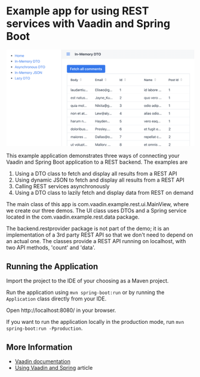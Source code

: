 # Example app for using REST services with Vaadin and Spring Boot

[![Vaadin 14 REST Example](rest-example.png)](https://github.com/vaadin/vaadin-leaflet-example)

This example application demonstrates three ways of connecting your Vaadin and Spring Boot application to a REST backend. The examples are

1) Using a DTO class to fetch and display all results from a REST API
2) Using dynamic JSON to fetch and display all results from a REST API
3) Calling REST services asynchronously
4) Using a DTO class to lazily fetch and display data from REST on demand

The main class of this app is com.vaadin.example.rest.ui.MainView, where we create our three demos. The UI class uses DTOs and a Spring service located in the com.vaadin.example.rest.data package.

The backend.restprovider package is not part of the demo; it is an implementation of a 3rd party REST API so that we don't need to depend on an actual one. The classes provide a REST API running on localhost, with two API methods, 'count' and 'data'.


## Running the Application

Import the project to the IDE of your choosing as a Maven project.

Run the application using `mvn spring-boot:run` or by running the `Application` class directly from your IDE.

Open http://localhost:8080/ in your browser.

If you want to run the application locally in the production mode, run `mvn spring-boot:run -Pproduction`.

## More Information

- [Vaadin documentation](https://vaadin.com/docs)
- [Using Vaadin and Spring](https://vaadin.com/docs/v14/flow/spring/tutorial-spring-basic.html) article

